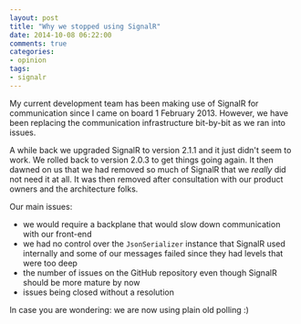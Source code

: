```yaml
---
layout: post
title: "Why we stopped using SignalR"
date: 2014-10-08 06:22:00
comments: true
categories:
- opinion
tags:
- signalr
---
```


My current development team has been making use of SignalR for communication since I came on board 1 February 2013.  However, we have been replacing the communication infrastructure bit-by-bit as we ran into issues.

A while back we upgraded SignalR to version 2.1.1 and it just didn't seem to work.  We rolled back to version 2.0.3 to get things going again.  It then dawned on us that we had removed so much of SignalR that we *really* did not need it at all.  It was then removed after consultation with our product owners and the architecture folks.

Our main issues:

- we would require a backplane that would slow down communication with our front-end
- we had no control over the `JsonSerializer` instance that SignalR used internally and some of our messages failed since they had levels that were too deep
- the number of issues on the GitHub repository even though SignalR should be more mature by now
- issues being closed without a resolution

In case you are wondering: we are now using plain old polling :)
